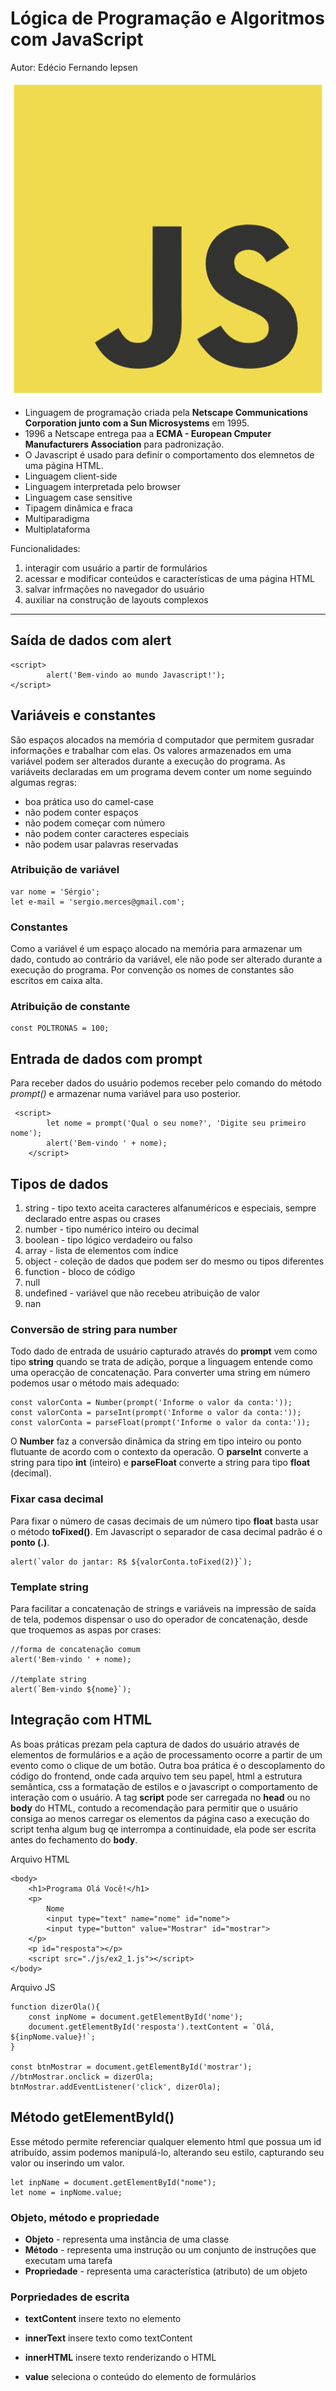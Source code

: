 # Lógica de Programação e Algoritmos com JavaScript

Autor: Edécio Fernando Iepsen

![logotipo Javascript](javascript_logo.png)

- Linguagem de programação criada pela **Netscape Communications Corporation junto com a Sun Microsystems** em 1995.
- 1996 a Netscape entrega paa a **ECMA - European Cmputer Manufacturers Association** para padronização.
- O Javascript é usado para definir o comportamento dos elemnetos de uma página HTML.
- Linguagem client-side
- Linguagem interpretada pelo browser
- Linguagem case sensitive
- Tipagem dinâmica e fraca
- Multiparadigma
- Multiplataforma

Funcionalidades:

1. interagir com usuário a partir de formulários
2. acessar e modificar conteúdos e características de uma página HTML
3. salvar infrmações no navegador do usuário
4. auxiliar na construção de layouts complexos

---

## Saída de dados com alert

```
<script>
        alert('Bem-vindo ao mundo Javascript!');
</script>
```

## Variáveis e constantes

São espaços alocados na memória d computador que permitem gusradar informações e trabalhar com elas. Os valores armazenados em uma variável podem ser alterados durante a execução do programa.
As variáveits declaradas em um programa devem conter um nome seguindo algumas regras:

- boa prática uso do camel-case
- não podem conter espaços
- não podem começar com número
- não podem conter caracteres especiais
- não podem usar palavras reservadas

### Atribuição de variável

```
var nome = 'Sérgio';
let e-mail = 'sergio.merces@gmail.com';
```

### Constantes

Como a variável é um espaço alocado na memória para armazenar um dado, contudo ao contrário da variável, ele não pode ser alterado durante a execução do programa. Por convenção os nomes de constantes são escritos em caixa alta.

### Atribuição de constante

```
const POLTRONAS = 100;
```

## Entrada de dados com prompt

Para receber dados do usuário podemos receber pelo comando do método _prompt()_ e armazenar numa variável para uso posterior.

```
 <script>
        let nome = prompt('Qual o seu nome?', 'Digite seu primeiro nome');
        alert('Bem-vindo ' + nome);
    </script>
```

## Tipos de dados

1. string - tipo texto aceita caracteres alfanuméricos e especiais, sempre declarado entre aspas ou crases
2. number - tipo numérico inteiro ou decimal
3. boolean - tipo lógico verdadeiro ou falso
4. array - lista de elementos com índice
5. object - coleção de dados que podem ser do mesmo ou tipos diferentes
6. function - bloco de código
7. null
8. undefined - variável que não recebeu atribuição de valor
9. nan

### Conversão de string para number

Todo dado de entrada de usuário capturado através do **prompt** vem como tipo **string** quando se trata de adição, porque a linguagem entende como uma operacção de concatenação. Para converter uma string em número podemos usar o método mais adequado:

```
const valorConta = Number(prompt('Informe o valor da conta:'));
const valorConta = parseInt(prompt('Informe o valor da conta:'));
const valorConta = parseFloat(prompt('Informe o valor da conta:'));
```

O **Number** faz a conversão dinâmica da string em tipo inteiro ou ponto flutuante de acordo com o contexto da operacão.
O **parseInt** converte a string para tipo **int** (inteiro) e **parseFloat** converte a string para tipo **float** (decimal).

### Fixar casa decimal

Para fixar o número de casas decimais de um número tipo **float** basta usar o método **toFixed()**.
Em Javascript o separador de casa decimal padrão é o **ponto (.)**.

```
alert(`valor do jantar: R$ ${valorConta.toFixed(2)}`);
```

### Template string

Para facilitar a concatenação de strings e variáveis na impressão de saída de tela, podemos dispensar o uso do operador de concatenação, desde que troquemos as aspas por crases:

```
//forma de concatenação comum
alert('Bem-vindo ' + nome);

//template string
alert(`Bem-vindo ${nome}`);
```

## Integração com HTML

As boas práticas prezam pela captura de dados do usuário através de elementos de formulários e a ação de processamento ocorre a partir de um evento como o clique de um botão. Outra boa prática é o descoplamento do código do frontend, onde cada arquivo tem seu papel, html a estrutura semântica, css a formatação de estilos e o javascript o comportamento de interação com o usuário.
A tag **script** pode ser carregada no **head** ou no **body** do HTML, contudo a recomendação para permitir que o usuário consiga ao menos carregar os elementos da página caso a execução do script tenha algum bug qe interrompa a continuidade, ela pode ser escrita antes do fechamento do **body**.

Arquivo HTML

```
<body>
    <h1>Programa Olá Você!</h1>
    <p>
        Nome
        <input type="text" name="nome" id="nome">
        <input type="button" value="Mostrar" id="mostrar">
    </p>
    <p id="resposta"></p>
    <script src="./js/ex2_1.js"></script>
</body>
```

Arquivo JS

```
function dizerOla(){
    const inpNome = document.getElementById('nome');
    document.getElementById('resposta').textContent = `Olá, ${inpNome.value}!`;
}

const btnMostrar = document.getElementById('mostrar');
//btnMostrar.onclick = dizerOla;
btnMostrar.addEventListener('click', dizerOla);
```

## Método getElementById()

Esse método permite referenciar qualquer elemento html que possua um id atribuído, assim podemos manipulá-lo, alterando seu estilo, capturando seu valor ou inserindo um valor.

```
let inpName = document.getElementById("nome");
let nome = inpNome.value;
```

### Objeto, método e propriedade

- **Objeto** - representa uma instância de uma classe
- **Método** - representa uma instrução ou um conjunto de instruções que executam uma tarefa
- **Propriedade** - representa uma característica (atributo) de um objeto

### Porpriedades de escrita

- **textContent** insere texto no elemento

- **innerText** insere texto como textContent

- **innerHTML** insere texto renderizando o HTML

- **value** seleciona o conteúdo do elemento de formulários
